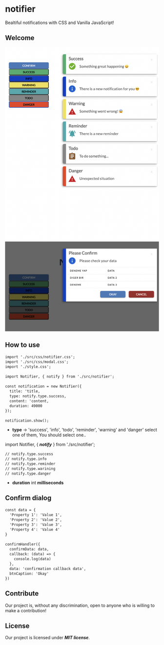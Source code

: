 # notifier 

Bealtiful notifications with CSS and Vanilla JavaScript!
## Welcome

![Notifier](https://github.com/Augustpi/notifier/blob/main/notifier-ss.png?raw=true)
![Confirm](https://github.com/Augustpi/notifier/blob/main/notifier-confirm-ss.png?raw=true)

## How to use

```
import './src/css/notifier.css';
import './src/css/modal.css';
import './style.css';

import Notifier, { notify } from './src/notifier';

const notification = new Notifier({
  title: 'title,
  type: notify.type.success,
  content: 'content,
  duration: 49000
});

notification.show();
```

* **type** -> 'success', 'info', 'todo', 'reminder', 'warning' and 'danger' select one of them, 
You should select one..

import Notifier, { ***notify*** } from './src/notifier';
```
// notify.type.success
// notify.type.info
// notify.type.reminder
// notify.type.warining
// notify.type.danger
```
* **duration** int **milliseconds**

## Confirm dialog

```
const data = {
  'Property 1': 'Value 1',
  'Property 2': 'Value 2',
  'Property 3': 'Value 3',
  'Property 4': 'Value 4'
}

confirmHandler({
  confirmData: data,
  callback: (data) => { 
    console.log(data) 
  },
  data: 'confirmation callback data',
  btnCaption: 'Okay'
})
```

## Contribute
Our project is, without any discrimination, open to anyone who is willing to make a contribution!

## License
Our project is licensed under ***MIT license***.

